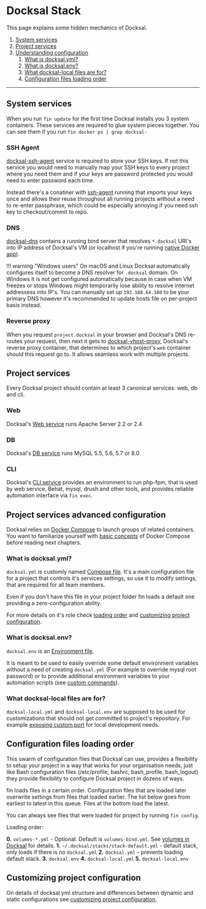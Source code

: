 # Docksal Stack

This page explains some hidden mechanics of Docksal.

1. [System services](#docksal-system-services)
2. [Project services](#docksal-project-services)
3. [Understanding configuration](#understanding-configuration)
    1. [What is docksal.yml?](#docksal-yml)
    2. [What is docksal.env?](#docksal-env)
    3. [What docksal-local files are for?](#docksal-local)
    4. [Configuration files loading order](#loading-order)

---

<a name="docksal-system-services"></a>
## System services

When you run `fin update` for the first time Docksal installs you 3 system containers.
These services are required to glue system pieces together.
You can see them if you run `fin docker ps | grep docksal-`

### SSH Agent

[docksal-ssh-agent](https://github.com/docksal/service-ssh-agent) service is required to store your SSH keys. If not this service you would need
to manually map your SSH keys to every project where you need them and if your keys
are password protected you would need to enter password each time.

Instead there's a conatiner with [ssh-agent](https://github.com/docksal/service-ssh-agent) running
that imports your keys once and allows their reuse throughout all running projects
without a need to re-enter passphrase, which could be especially annoying if you need
ssh key to checkout/commit to repo.

### DNS

[docksal-dns](https://github.com/docksal/service-dns) contains a running bind server that resolves `*.docksal` URI's into IP address
of Docksal's VM (or localhost if you're running [native Docker app](env-setup-native.md)).

!!! warning "Windows users"
    On macOS and Linux Docksal automatically configures itself to become a DNS resolver for `.docksal` domain. On Windows it is not get configured automatically because in case when VM freezes or stops Windows might temporarily lose ability to resolve internet addressess into IP's. You can manually set up `192.168.64.100` to be your primary DNS however it's recommended to update hosts file on per-project basis instead.

### Reverse proxy

When you request `project.docksal` in your browser and Docksal's DNS re-routes your request, then next it gets
to [docksal-vhost-proxy](https://github.com/docksal/service-vhost-proxy), Docksal's reverse proxy container, that determines to which project's `web` container
should this request go to. It allows seamless work with multiple projects.

<a name="docksal-project-services"></a>
## Project services

Every Docksal project should contain at least 3 canonical services: web, db and cli.

### Web

Docksal's [Web service](https://github.com/docksal/service-web) runs Apache Server 2.2 or 2.4

### DB

Docksal's [DB service](https://github.com/docksal/service-db) runs MySQL 5.5, 5.6, 5.7 or 8.0

### CLI

Docksal's [CLI service](https://github.com/docksal/service-cli) provides an environment to run php-fpm,
that is used by web service, Behat, mysql, drush and other tools, and provides reliable automation
interface via `fin exec`.

<a name="understanding-configuration"></a>
## Project services advanced configuration

Docksal relies on [Docker Compose](https://docs.docker.com/compose/) to launch groups of related containers.
You want to familiarize yourself with [basic concepts](https://docs.docker.com/compose/overview/) of Docker Compose
before reading next chapters.

<a name="docksal-yml"></a>
### What is docksal.yml?

`docksal.yml` is customly named [Compose file](https://docs.docker.com/compose/compose-file/).
It's a main configuration file for a project that controls it's services settings, so use it to
modify settings, that are required for all team members.

Even if you don't have this file in your project folder fin loads a default one providing a zero-configuration ability.

For more details on it's role check [loading order](#loading-order) and [customizing project configuration](project-customize.md).

<a name="docksal-env"></a>
### What is docksal.env?

`docksal.env` is an [Environment file](https://docs.docker.com/compose/env-file/).

It is meant to be used to easily override some default environment variables without a need of
creating `docksal.yml` (For example to override mysql root password) or to provide additional environment
variables to your automation scripts (see [custom commands](custom-commands.md)).

<a name="docksal-local"></a>
### What docksal-local files are for?

`docksal-local.yml` and `docksal-local.env` are supposed to be used for customizations that should not
get committed to project's repository. For example [exposing custom port](expose-port.md) for local development needs.

<a name="loading-order"></a>
## Configuration files loading order

This swarm of configuration files that Docksal can use, provides a flexibility to setup your
project in a way that works for your organisation needs, just like Bash configuration files
(/etc/profile, bashrc, bash_profile, bash_logout) they provide flexibility to configure Docksal
project in dozens of ways.

fin loads files in a certain order. Configuration files that are loaded later overwrite settings
from files that loaded earlier. The list below goes from earliest to latest in this queue.
Files at the bottom load the latest.

You can always see files that were loaded for project by running `fin config`.

Loading order:

**0.** `volumes-*.yml` - Optional. Default is `volumes-bind.yml`. See [volumes in Docksal](docksal-volumes.md) for details.
**1.** `~/.docksal/stacks/stack-default.yml` - default stack, only loads if there is no `docksal.yml`
**2.** `docksal.yml` - prevents loading default stack.
**3.** `docksal.env`
**4.** `docksal-local.yml`
**5.** `docksal-local.env`

## Customizing project configuration

On details of docksal.yml structure and differences between dynamic and static configurations see [customizing project configuration](project-customize.md).
